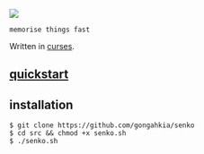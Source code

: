 ![](https://img.shields.io/badge/senko_1.0-passing-green)

`memorise things fast`

Written in [curses](https://docs.python.org/3/howto/curses.html). 

## [quickstart](doc/quickstart.md)

## installation

```console
$ git clone https://github.com/gongahkia/senko
$ cd src && chmod +x senko.sh
$ ./senko.sh
```
